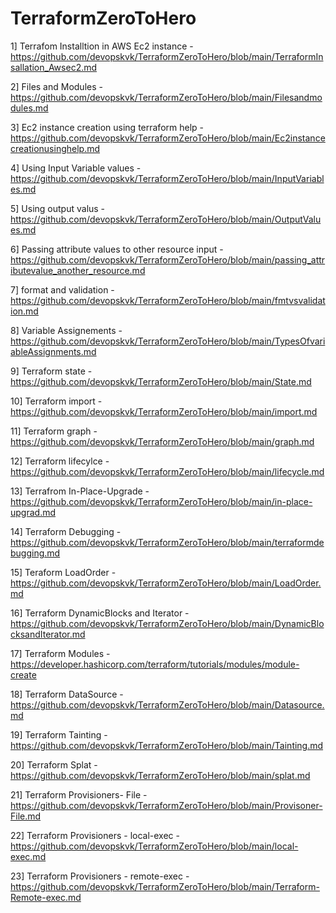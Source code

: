 # TerraformZeroToHero

1] Terrafom Installtion in AWS Ec2 instance - https://github.com/devopskvk/TerraformZeroToHero/blob/main/TerraformInsallation_Awsec2.md

2] Files and Modules - https://github.com/devopskvk/TerraformZeroToHero/blob/main/Filesandmodules.md

3] Ec2 instance creation using terraform help - https://github.com/devopskvk/TerraformZeroToHero/blob/main/Ec2instancecreationusinghelp.md

4] Using Input Variable values - https://github.com/devopskvk/TerraformZeroToHero/blob/main/InputVariables.md

5] Using output valus - https://github.com/devopskvk/TerraformZeroToHero/blob/main/OutputValues.md

6] Passing attribute values to other resource input - https://github.com/devopskvk/TerraformZeroToHero/blob/main/passing_attributevalue_another_resource.md

7] format and validation - https://github.com/devopskvk/TerraformZeroToHero/blob/main/fmtvsvalidation.md

8] Variable Assignements - https://github.com/devopskvk/TerraformZeroToHero/blob/main/TypesOfvariableAssignments.md

9] Terraform state - https://github.com/devopskvk/TerraformZeroToHero/blob/main/State.md

10] Terraform import - https://github.com/devopskvk/TerraformZeroToHero/blob/main/import.md

11] Terraform graph - https://github.com/devopskvk/TerraformZeroToHero/blob/main/graph.md

12] Terraform lifecylce - https://github.com/devopskvk/TerraformZeroToHero/blob/main/lifecycle.md

13] Terrafrom In-Place-Upgrade - https://github.com/devopskvk/TerraformZeroToHero/blob/main/in-place-upgrad.md

14] Terraform Debugging - https://github.com/devopskvk/TerraformZeroToHero/blob/main/terraformdebugging.md

15] Teraform LoadOrder - https://github.com/devopskvk/TerraformZeroToHero/blob/main/LoadOrder.md

16] Terraform DynamicBlocks and Iterator -  https://github.com/devopskvk/TerraformZeroToHero/blob/main/DynamicBlocksandIterator.md

17] Terraform Modules - https://developer.hashicorp.com/terraform/tutorials/modules/module-create

18] Terraform DataSource - https://github.com/devopskvk/TerraformZeroToHero/blob/main/Datasource.md

19] Terraform Tainting - https://github.com/devopskvk/TerraformZeroToHero/blob/main/Tainting.md

20] Terraform Splat - https://github.com/devopskvk/TerraformZeroToHero/blob/main/splat.md

21] Terraform Provisioners- File - https://github.com/devopskvk/TerraformZeroToHero/blob/main/Provisoner-File.md

22] Terraform Provisioners - local-exec - https://github.com/devopskvk/TerraformZeroToHero/blob/main/local-exec.md

23] Terraform Provisioners - remote-exec - https://github.com/devopskvk/TerraformZeroToHero/blob/main/Terraform-Remote-exec.md
